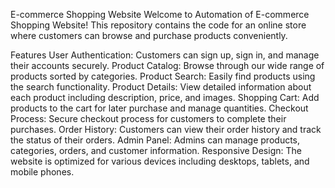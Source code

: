 E-commerce Shopping Website
Welcome to Automation of E-commerce Shopping Website! This repository contains the code for an online store where customers can browse and purchase products conveniently.

Features
User Authentication: Customers can sign up, sign in, and manage their accounts securely.
Product Catalog: Browse through our wide range of products sorted by categories.
Product Search: Easily find products using the search functionality.
Product Details: View detailed information about each product including description, price, and images.
Shopping Cart: Add products to the cart for later purchase and manage quantities.
Checkout Process: Secure checkout process for customers to complete their purchases.
Order History: Customers can view their order history and track the status of their orders.
Admin Panel: Admins can manage products, categories, orders, and customer information.
Responsive Design: The website is optimized for various devices including desktops, tablets, and mobile phones.
